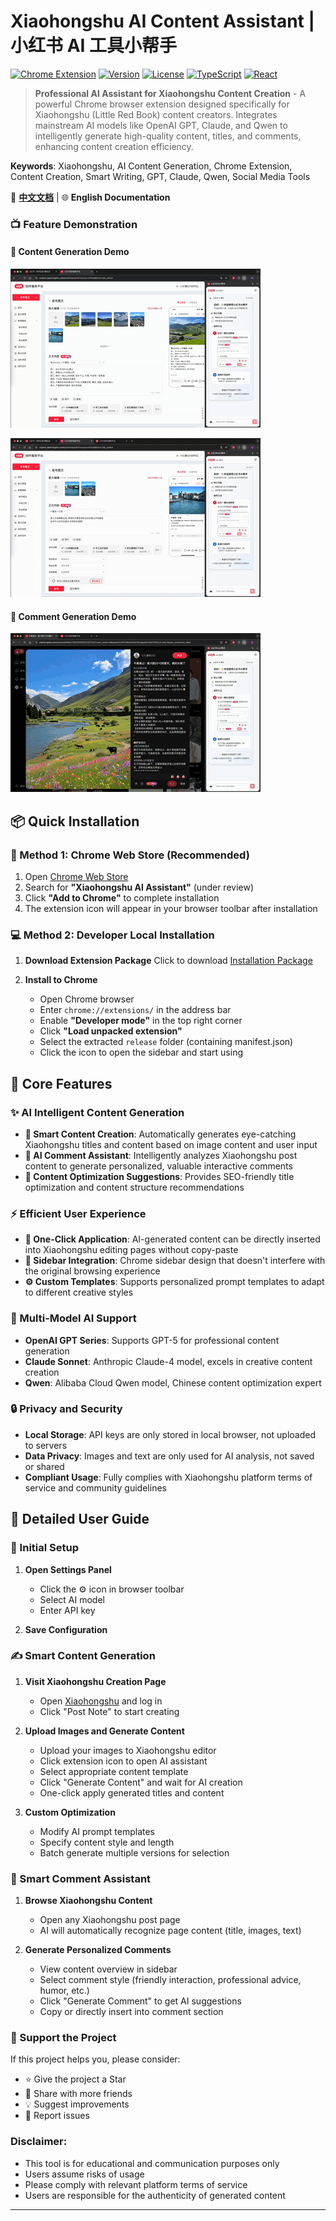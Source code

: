 # Xiaohongshu AI Content Assistant | 小红书 AI 工具小帮手

[![Chrome Extension](https://img.shields.io/badge/Chrome-Extension-4285f4?style=flat-square&logo=google-chrome)](https://chrome.google.com/webstore)
[![Version](https://img.shields.io/badge/version-1.0.0-brightgreen?style=flat-square)](https://github.com/your-username/xhs-ai-tool)
[![License](https://img.shields.io/badge/license-MIT-blue?style=flat-square)](LICENSE)
[![TypeScript](https://img.shields.io/badge/TypeScript-007ACC?style=flat-square&logo=typescript&logoColor=white)](https://www.typescriptlang.org/)
[![React](https://img.shields.io/badge/React-20232A?style=flat-square&logo=react&logoColor=61DAFB)](https://reactjs.org/)

> **Professional AI Assistant for Xiaohongshu Content Creation** - A powerful Chrome browser extension designed specifically for Xiaohongshu (Little Red Book) content creators. Integrates mainstream AI models like OpenAI GPT, Claude, and Qwen to intelligently generate high-quality content, titles, and comments, enhancing content creation efficiency.

**Keywords**: Xiaohongshu, AI Content Generation, Chrome Extension, Content Creation, Smart Writing, GPT, Claude, Qwen, Social Media Tools

📖 **[中文文档](./README.md)** | 🌐 **English Documentation**

### 📺 Feature Demonstration

#### 📝 Content Generation Demo

![Content Generation Demo](./materials/postNote_hq.gif)

![Custom Requirements Demo](./materials/custom_hq.gif)

#### 💬 Comment Generation Demo

![Comment Generation Demo](./materials/comment_hq.gif)

## 📦 Quick Installation

### 🏪 Method 1: Chrome Web Store (Recommended)

1. Open [Chrome Web Store](https://chrome.google.com/webstore)
2. Search for **"Xiaohongshu AI Assistant"** (under review)
3. Click **"Add to Chrome"** to complete installation
4. The extension icon will appear in your browser toolbar after installation

### 💻 Method 2: Developer Local Installation

1. **Download Extension Package**
   Click to download [Installation Package](https://github.com/XiaoruiWang-SH/xhs-ai-tool/raw/main/release/release.zip)

2. **Install to Chrome**
   - Open Chrome browser
   - Enter `chrome://extensions/` in the address bar
   - Enable **"Developer mode"** in the top right corner
   - Click **"Load unpacked extension"**
   - Select the extracted `release` folder (containing manifest.json)
   - Click the icon to open the sidebar and start using

## 🚀 Core Features

### ✨ AI Intelligent Content Generation

- **📝 Smart Content Creation**: Automatically generates eye-catching Xiaohongshu titles and content based on image content and user input
- **💬 AI Comment Assistant**: Intelligently analyzes Xiaohongshu post content to generate personalized, valuable interactive comments
- **🎯 Content Optimization Suggestions**: Provides SEO-friendly title optimization and content structure recommendations

### ⚡ Efficient User Experience

- **🔄 One-Click Application**: AI-generated content can be directly inserted into Xiaohongshu editing pages without copy-paste
- **📱 Sidebar Integration**: Chrome sidebar design that doesn't interfere with the original browsing experience
- **⚙️ Custom Templates**: Supports personalized prompt templates to adapt to different creative styles

### 🤖 Multi-Model AI Support

- **OpenAI GPT Series**: Supports GPT-5 for professional content generation
- **Claude Sonnet**: Anthropic Claude-4 model, excels in creative content creation
- **Qwen**: Alibaba Cloud Qwen model, Chinese content optimization expert

### 🔒 Privacy and Security

- **Local Storage**: API keys are only stored in local browser, not uploaded to servers
- **Data Privacy**: Images and text are only used for AI analysis, not saved or shared
- **Compliant Usage**: Fully complies with Xiaohongshu platform terms of service and community guidelines

## 📖 Detailed User Guide

### 🔧 Initial Setup

1. **Open Settings Panel**

   - Click the ⚙️ icon in browser toolbar
   - Select AI model
   - Enter API key

2. **Save Configuration**

### ✍️ Smart Content Generation

1. **Visit Xiaohongshu Creation Page**

   - Open [Xiaohongshu](https://www.xiaohongshu.com) and log in
   - Click "Post Note" to start creating

2. **Upload Images and Generate Content**

   - Upload your images to Xiaohongshu editor
   - Click extension icon to open AI assistant
   - Select appropriate content template
   - Click "Generate Content" and wait for AI creation
   - One-click apply generated titles and content

3. **Custom Optimization**
   - Modify AI prompt templates
   - Specify content style and length
   - Batch generate multiple versions for selection

### 💬 Smart Comment Assistant

1. **Browse Xiaohongshu Content**

   - Open any Xiaohongshu post page
   - AI will automatically recognize page content (title, images, text)

2. **Generate Personalized Comments**
   - View content overview in sidebar
   - Select comment style (friendly interaction, professional advice, humor, etc.)
   - Click "Generate Comment" to get AI suggestions
   - Copy or directly insert into comment section

### 🌟 Support the Project

If this project helps you, please consider:

- ⭐ Give the project a Star
- 🔄 Share with more friends
- 💡 Suggest improvements
- 🐛 Report issues

### Disclaimer:

- This tool is for educational and communication purposes only
- Users assume risks of usage
- Please comply with relevant platform terms of service
- Users are responsible for the authenticity of generated content

---